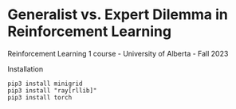 # Generalist vs. Expert Dilemma in Reinforcement Learning
Reinforcement Learning 1 course - University of Alberta - Fall 2023

Installation
```
pip3 install minigrid
pip3 install "ray[rllib]"
pip3 install torch
```
